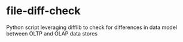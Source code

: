 # file-diff-check
Python script leveraging difflib to check for differences in data model between OLTP and OLAP data stores
